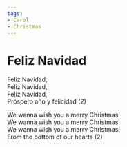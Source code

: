 ```yaml
---
tags:
- Carol
- Christmas
---
```


# Feliz Navidad  

Feliz Navidad,  
Feliz Navidad,  
Feliz Navidad,  
Próspero año y felicidad (2)  

We wanna wish you a merry Christmas!  
We wanna wish you a merry Christmas!  
We wanna wish you a merry Christmas!  
From the bottom of our hearts (2)